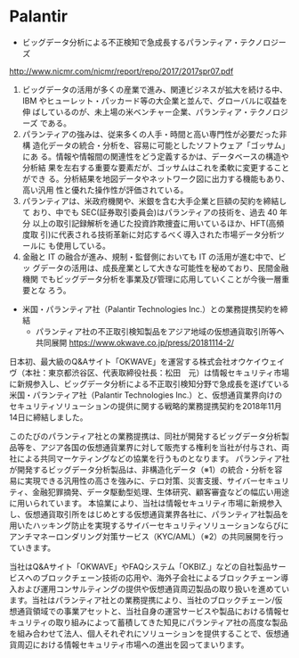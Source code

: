 # Palantir

* ビッグデータ分析による不正検知で急成長するパランティア・テクノロジーズ

http://www.nicmr.com/nicmr/report/repo/2017/2017spr07.pdf

1. ビッグデータの活用が多くの産業で進み、関連ビジネスが拡大を続ける中、 IBM やヒューレット・パッカード等の大企業と並んで、グローバルに収益を伸 ばしているのが、未上場の米ベンチャー企業、パランティア・テクノロジーズ である。
2. パランティアの強みは、従来多くの人手・時間と高い専門性が必要だった非構 造化データの統合・分析を、容易に可能としたソフトウェア「ゴッサム」にあ る。情報や情報間の関連性をどう定義するかは、データベースの構造や分析結 果を左右する重要な要素だが、ゴッサムはこれを柔軟に変更することができ る。分析結果を地図データやネットワーク図に出力する機能もあり、高い汎用 性と優れた操作性が評価されている。
3. パランティアは、米政府機関や、米銀を含む大手企業と巨額の契約を締結して おり、中でも SEC(証券取引委員会)はパランティアの技術を、過去 40 年分 以上の取引記録解析を通じた投資詐欺捜査に用いているほか、HFT(高頻度取 引)に代表される技術革新に対応するべく導入された市場データ分析ツールに も使用している。
4. 金融と IT の融合が進み、規制・監督側においても IT の活用が進む中で、ビッ グデータの活用は、成長産業として大きな可能性を秘めており、民間金融機関 でもビッグデータ分析を事業及び管理に応用していくことが今後一層重要とな ろう。


* 米国・パランティア社（Palantir Technologies Inc.）との業務提携契約を締結
  * パランティア社の不正取引検知製品をアジア地域の仮想通貨取引所等へ共同展開
https://www.okwave.co.jp/press/20181114-2/

日本初、最大級のQ&Aサイト「OKWAVE」を運営する株式会社オウケイウェイヴ（本社：東京都渋谷区、代表取締役社長：松田　元）は情報セキュリティ市場に新規参入し、ビッグデータ分析による不正取引検知分野で急成長を遂げている米国・パランティア社（Palantir Technologies Inc.）と、仮想通貨業界向けのセキュリティソリューションの提供に関する戦略的業務提携契約を2018年11月14日に締結しました。

このたびのパランティア社との業務提携は、同社が開発するビッグデータ分析製品等を、アジア各国の仮想通貨業界に対して販売する権利を当社が付与され、両社による共同マーケティングなどの協業を行うものとなります。
パランティア社が開発するビッグデータ分析製品は、非構造化データ（※1）の統合・分析を容易に実現できる汎用性の高さを強みに、テロ対策、災害支援、サイバーセキュリティ、金融犯罪摘発、データ駆動型処理、生体研究、顧客審査などの幅広い用途に用いられています。
本協業により、当社は情報セキュリティ市場に新規参入し、仮想通貨取引所をはじめとする仮想通貨業界各社に、パランティア社製品を用いたハッキング防止を実現するサイバーセキュリティソリューションならびにアンチマネーロンダリング対策サービス（KYC/AML）（※2）の共同展開を行っていきます。

当社はQ&Aサイト「OKWAVE」やFAQシステム「OKBIZ.」などの自社製品サービスへのブロックチェーン技術の応用や、海外子会社によるブロックチェーン導入および運用コンサルティングの提供や仮想通貨周辺製品の取り扱いを進めています。当社はパランティア社との業務提携により、当社のブロックチェーン/仮想通貨領域での事業アセットと、当社自身の運営サービスや製品における情報セキュリティの取り組みによって蓄積してきた知見にパランティア社の高度な製品を組み合わせて法人、個人それぞれにソリューションを提供することで、仮想通貨周辺における情報セキュリティ市場への進出を図ってまいります。
